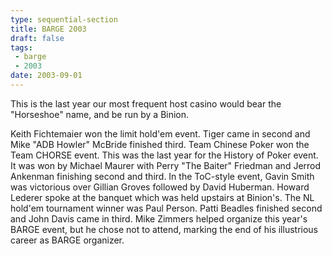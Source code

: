 ```yaml
---
type: sequential-section
title: BARGE 2003
draft: false
tags:
 - barge
 - 2003
date: 2003-09-01
---
```


This is the last year our most frequent host casino would bear the
&quot;Horseshoe&quot; name, and be run by a Binion.

Keith Fichtemaier won the limit hold'em event. Tiger came in second
and Mike &quot;ADB Howler&quot; McBride finished third. Team Chinese Poker won
the Team CHORSE event. This was the last year for the History of Poker
event. It was won by Michael Maurer with Perry &quot;The Baiter&quot; Friedman
and Jerrod Ankenman finishing second and third. In the ToC-style event, Gavin
Smith was victorious over Gillian Groves followed by David Huberman. Howard
Lederer spoke at the banquet which was held upstairs at Binion's. The NL
hold'em tournament winner was Paul Person. Patti Beadles finished second and
John Davis came in third. Mike Zimmers helped organize this year's BARGE event,
but he chose not to attend, marking the end of his illustrious career as BARGE
organizer.
